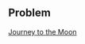 Problem
-------

[Journey to the Moon](https://www.hackerrank.com/challenges/journey-to-the-moon/editorial)